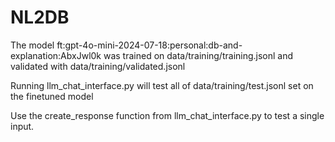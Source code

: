 # NL2DB

The model ft:gpt-4o-mini-2024-07-18:personal:db-and-explanation:AbxJwl0k was trained on data/training/training.jsonl and validated with data/training/validated.jsonl

Running llm_chat_interface.py will test all of data/training/test.jsonl set on the finetuned model

Use the create_response function from llm_chat_interface.py to test a single input.


